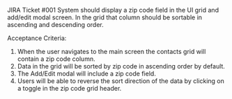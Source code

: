 JIRA Ticket #001
System should display a zip code field in the UI grid and add/edit modal screen.  In the grid that column should be sortable in ascending and descending order.

Acceptance Criteria:

1. When the user navigates to the main screen the contacts grid
will contain a zip code column.
2. Data in the grid will be sorted by zip code in ascending order by default.
3. The Add/Edit modal will include a zip code field.
4. Users will be able to reverse the sort direction of the data by clicking
on a toggle in the zip code grid header.